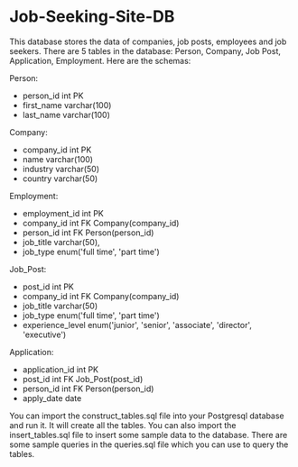 # Job-Seeking-Site-DB

This database stores the data of companies, job posts, employees and job seekers.
There are 5 tables in the database: Person, Company, Job Post, Application, Employment.
Here are the schemas:

Person:
- person_id int PK
- first_name varchar(100)
- last_name varchar(100)

Company:
- company_id int PK
- name varchar(100)
- industry varchar(50)
- country varchar(50)

Employment:
- employment_id int PK
- company_id int FK Company(company_id)
- person_id int FK Person(person_id)
- job_title varchar(50),
- job_type enum('full time', 'part time')

Job_Post:
- post_id int PK
- company_id int FK Company(company_id)
- job_title varchar(50)
- job_type enum('full time', 'part time')
- experience_level enum('junior', 'senior', 'associate', 'director', 'executive')

Application:
- application_id int PK
- post_id int FK Job_Post(post_id)
- person_id int FK Person(person_id)
- apply_date date

You can import the construct_tables.sql file into your Postgresql database and run it. It will create all the tables. You can also import the insert_tables.sql file to insert some sample data to the database. There are some sample queries in the queries.sql file which you can use to query the tables.

